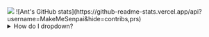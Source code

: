 <img src="https://www.codewars.com/users/MakeMeSenpai/badges/large" right=0px>
![Ant's GitHub stats](https://github-readme-stats.vercel.app/api?username=MakeMeSenpai&hide=contribs,prs)
<details>
<summary>How do I dropdown?</summary>
<br>
This is how you dropdown.
</details>
